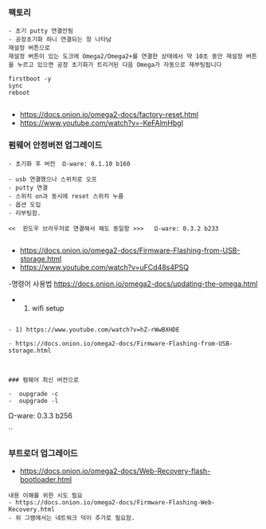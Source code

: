 

### 팩토리
```
- 초기 putty 연결안됨
- 공장초기화 하니 연결되는 창 나타남
재설정 버튼으로
재설정 버튼이 있는 도크에 Omega2/Omega2+를 연결한 상태에서 약 10초 동안 재설정 버튼을 누르고 있으면 공장 초기화가 트리거된 다음 Omega가 자동으로 재부팅됩니다

firstboot -y
sync
reboot


```
- https://docs.onion.io/omega2-docs/factory-reset.html
- https://www.youtube.com/watch?v=-KeFAlmHbgI


### 펌웨어 안정버전 업그레이드

```
- 초기화 후 버전  Ω-ware: 0.1.10 b160

- usb 연결했으나 스위치로 오프
- putty 연결
- 스위치 on과 동시에 reset 스위치 누름
- 옵션 도입
- 리부팅함.

<<  윈도우 브라우저로 연결해서 해도 동일함 >>>   Ω-ware: 0.3.2 b233


```
- https://docs.onion.io/omega2-docs/Firmware-Flashing-from-USB-storage.html
- https://www.youtube.com/watch?v=uFCd48s4PSQ

-명령어 사용법  https://docs.onion.io/omega2-docs/updating-the-omega.html

- 1) wifi setup

```

- 1) https://www.youtube.com/watch?v=hZ-rWwBXHDE

- https://docs.onion.io/omega2-docs/Firmware-Flashing-from-USB-storage.html



### 펌웨어 최신 버전으로

-  oupgrade -c
-  oupgrade -l

```

Ω-ware: 0.3.3 b256

``


### 부트로더 업그레이드
- https://docs.onion.io/omega2-docs/Web-Recovery-flash-bootloader.html

``` 
내용 이해를 위한 시도 필요
- https://docs.onion.io/omega2-docs/Firmware-Flashing-Web-Recovery.html  
- 위 그램에서는 네트워크 덕이 추가로 필요함.

```
